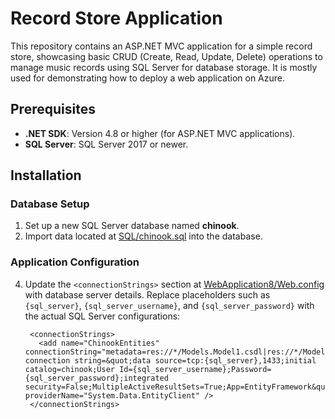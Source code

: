 # Record Store Application

This repository contains an ASP.NET MVC application for a simple record store, showcasing basic CRUD (Create, Read, Update, Delete) operations to manage music records using SQL Server for database storage. It is mostly used for demonstrating how to deploy a web application on Azure.

## Prerequisites

- **.NET SDK**: Version 4.8 or higher (for ASP.NET MVC applications).
- **SQL Server**: SQL Server 2017 or newer.

## Installation

### Database Setup

1. Set up a new SQL Server database named **chinook**.
2. Import data located at [SQL/chinook.sql](SQL/chinook.sql) into the database.

### Application Configuration

4. Update the `<connectionStrings>` section at [WebApplication8/Web.config](WebApplication8/Web.config) with database server details. Replace placeholders such as `{sql_server}`, `{sql_server_username}`, and `{sql_server_password}` with the actual SQL Server configurations:
   ```
    <connectionStrings>
      <add name="ChinookEntities" connectionString="metadata=res://*/Models.Model1.csdl|res://*/Models.Model1.ssdl|res://*/Models.Model1.msl;provider=System.Data.SqlClient;provider connection string=&quot;data source=tcp:{sql_server},1433;initial catalog=chinook;User Id={sql_server_username};Password={sql_server_password};integrated security=False;MultipleActiveResultSets=True;App=EntityFramework&quot;" providerName="System.Data.EntityClient" />
    </connectionStrings>
   ```
